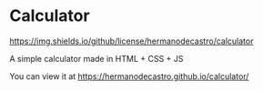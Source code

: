 # Calculator
https://img.shields.io/github/license/hermanodecastro/calculator

A simple calculator made in HTML + CSS + JS

You can view it at https://hermanodecastro.github.io/calculator/

